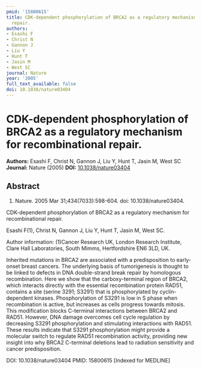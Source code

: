 ```yaml
---
pmid: '15800615'
title: CDK-dependent phosphorylation of BRCA2 as a regulatory mechanism for recombinational
  repair.
authors:
- Esashi F
- Christ N
- Gannon J
- Liu Y
- Hunt T
- Jasin M
- West SC
journal: Nature
year: '2005'
full_text_available: false
doi: 10.1038/nature03404
---
```


# CDK-dependent phosphorylation of BRCA2 as a regulatory mechanism for recombinational repair.
**Authors:** Esashi F, Christ N, Gannon J, Liu Y, Hunt T, Jasin M, West SC
**Journal:** Nature (2005)
**DOI:** [10.1038/nature03404](https://doi.org/10.1038/nature03404)

## Abstract

1. Nature. 2005 Mar 31;434(7033):598-604. doi: 10.1038/nature03404.

CDK-dependent phosphorylation of BRCA2 as a regulatory mechanism for 
recombinational repair.

Esashi F(1), Christ N, Gannon J, Liu Y, Hunt T, Jasin M, West SC.

Author information:
(1)Cancer Research UK, London Research Institute, Clare Hall Laboratories, South 
Mimms, Hertfordshire EN6 3LD, UK.

Inherited mutations in BRCA2 are associated with a predisposition to early-onset 
breast cancers. The underlying basis of tumorigenesis is thought to be linked to 
defects in DNA double-strand break repair by homologous recombination. Here we 
show that the carboxy-terminal region of BRCA2, which interacts directly with 
the essential recombination protein RAD51, contains a site (serine 3291; S3291) 
that is phosphorylated by cyclin-dependent kinases. Phosphorylation of S3291 is 
low in S phase when recombination is active, but increases as cells progress 
towards mitosis. This modification blocks C-terminal interactions between BRCA2 
and RAD51. However, DNA damage overcomes cell cycle regulation by decreasing 
S3291 phosphorylation and stimulating interactions with RAD51. These results 
indicate that S3291 phosphorylation might provide a molecular switch to regulate 
RAD51 recombination activity, providing new insight into why BRCA2 C-terminal 
deletions lead to radiation sensitivity and cancer predisposition.

DOI: 10.1038/nature03404
PMID: 15800615 [Indexed for MEDLINE]
